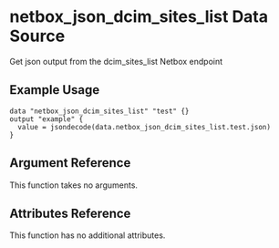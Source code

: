 # netbox\_json\_dcim\_sites\_list Data Source

Get json output from the dcim_sites_list Netbox endpoint

## Example Usage

```hcl
data "netbox_json_dcim_sites_list" "test" {}
output "example" {
  value = jsondecode(data.netbox_json_dcim_sites_list.test.json)
}
```

## Argument Reference

This function takes no arguments.

## Attributes Reference

This function has no additional attributes.

